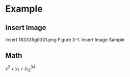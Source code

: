 # Example

## Insert Image

Insert 18333fig0301.png
Figure 3-1. Insert Image Sample

## Math

$x^2+y_1+z_12^34$
